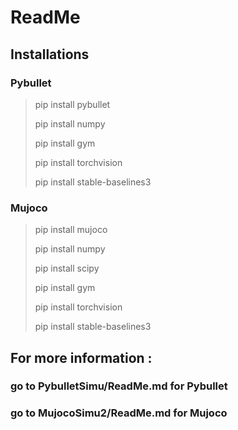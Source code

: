 # ReadMe

## Installations

### Pybullet
> pip install pybullet
> 
> pip install numpy
> 
> pip install gym
> 
> pip install torchvision
>
> pip install stable-baselines3


### Mujoco
> pip install mujoco
> 
> pip install numpy
> 
> pip install scipy
> 
> pip install gym
> 
> pip install torchvision
> 
> pip install stable-baselines3


## For more information :
### go to PybulletSimu/ReadMe.md for Pybullet

### go to MujocoSimu2/ReadMe.md for Mujoco